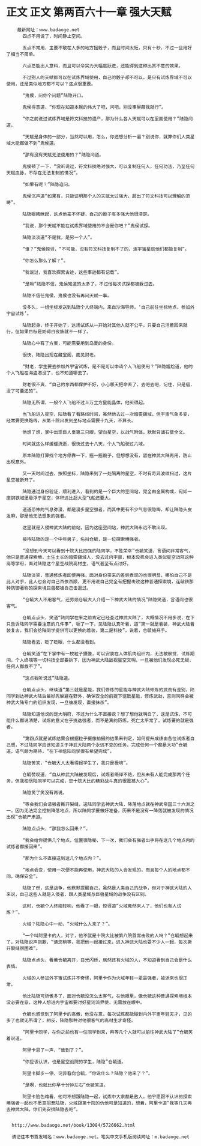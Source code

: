 # 正文 正文 第两百六十一章 强大天赋
        最新网址：www.badaoge.net
          四点不用说了，时间静止空间。
      
          五点不常用，主要不敢在人多的地方摇骰子，而且时间太短，只有十秒，不过一旦用好了相当不简单。
      
          六点总能出人意料，而且可以令实力大幅度跃进，还能得到这种出其不意的效果。
      
          不过别人的天赋都可以在试炼界域使用，自己的骰子却不可以，是只有试炼界域不可以使用，还是类似地方都不可以？这点很重要。
      
          “鬼侯，问你个问题”陆隐开口。
      
          鬼侯得意道，“你现在知道本猴的伟大了吧，问吧，别没事屏蔽我就行”。
      
          “你之前说过试炼界域是符文科技的遗产，那为什么各人天赋可以在里面使用？”陆隐问道。
      
          “天赋是身体的一部分，当然可以用，怎么，你还想分析一遍？别说你，就算你们人类星域大能都做不到”鬼侯道。
      
          “那有没有天赋无法使用的？”陆隐问道。
      
          鬼侯顿了一下，“没听说过，符文科技绝对强大，可以复制任何人，任何功法，乃至任何天赋血脉，不存在无法复制的情况”。
      
          “如果有呢？”陆隐追问。
      
          鬼侯沉声道“如果有，只能证明那个人的天赋太过强大，超出了符文科技可以理解的范畴”。
      
          陆隐眼睛眯起，这点他毫不怀疑，自己的骰子有多强大他很清楚。
      
          “我说，那个天赋不能在试炼界域使用的不会是你吧？”鬼侯试探。
      
          陆隐淡淡道“不是我，是另一个人”。
      
          “谁？”鬼侯惊讶，“不可能，没有符文科技复制不了的，连宇宙星辰他们都能复制”。
      
          “你怎么那么了解？”。
      
          “我说过，我喜欢探索古迹，这些事迹都有记载”。
      
          “是嘛”陆隐不信，鬼侯知道的太多了，不过他每次试探都被躲过去。
      
          陆隐不信任鬼侯，鬼侯也没有再问天赋一事。
      
          没多久，一组坐标发送到陆隐个人终端内，来自沙海导师，‘自己前往坐标地点，参加外宇宙试炼’。
      
          陆隐起身，终于开始了，这场试炼从一开始对其他人就不公平，只要自己活着回来就行，但如果目标是妨碍白夜族就不一样了。
      
          陆隐心中有了方案，可能需要用到乌夏的身份。
      
          很快，陆隐出现在藏宝阁，面见财老。
      
          “财老，学生要去参加外宇宙试炼，是不是可以申请个人飞船使用？”陆隐尴尬道，他的个人飞船在海盗港没了，也不知道哪去了。
      
          财老很不爽，“自己的东西都保护不好，小心哪天把命丢了，去吧去吧，记住，只是借，没了可要还的”。
      
          陆隐无所谓，一般个人飞船不过上万立方星能晶体，他买得起。
      
          当飞船进入星空，陆隐看了看路线时间，虽然他去过一次暗雾疆域，但宇宙气象多变，经常要更换路线，从第十院出发到坐标地点需要十九天，不算长。
      
          他想了想，掌中出现巨人皇第三只眼，望向星空，以战气附体，默默背诵石壁全文。
      
          时间就这么样缓缓流逝，很快过去十八天，个人飞船驶过六域。
      
          原本陆隐打算找个地方停靠一下，摇一摇骰子，但想想没有，留在神武大陆再用，防止出现意外。
      
          又一天时间过去，按照坐标，陆隐来到了一处隔离的星空，不时有奇异波纹扫过，这片星空被断开了。
      
          陆隐通过身份验证，顺利进入，看到的是一个巨大的空间站，完全由金属构成，宛如一座钢铁城堡悬浮于星空，体积远比超大型飞船还要大。
      
          道道恐怖的气息弥漫，都是漫步星空强者，而其中更有不少气息很隐晦，却让陆隐头皮发麻，那是他无法想象的强者。
      
          这里就是入侵神武大陆的前站，因为这座空间站，神武大陆永远不敢出现。
      
          接待陆隐的是一个中年男子，名叫仓毓，是一位探索境强者。
      
          “没想到今天可以看到十院大比四强的陆同学，不胜荣幸”仓毓笑道，言语间非常客气，他只是普通探索境，土生土长的暗雾疆域人，没去过内宇宙，根本没机会进入类似星空战院这种高等学府，面对陆隐这个星空战院高材生，语气甚至有点讨好。
      
          陆隐淡笑，普通修炼者即便再强，面对身份带来的差异表现的也很明显，哪怕自己不是此人对手，此人也会对自己百依百顺，更不用说自己完全有把握击败这种普通探索境，连龇铁那种防御著称的探索境巨兽都被自己击退过。
      
          “仓毓大人不用客气，还劳烦仓毓大人介绍一下神武大陆的情况”陆隐笑道，言语间也很客气。
      
          仓毓点点头，笑道“陆同学在来之前肯定已经查过神武大陆了，大概情况不用多说，在下只告诉陆同学需要注意的几件事”，顿了一下，见陆隐认真听着，道“第一就是着装，神武大陆着装复古，我们会给陆同学提供可以更换的着装，第二是科技”，说着，仓毓摊开手。
      
          陆隐看去，眨了眨眼，什么都没看到。
      
          仓毓笑道“在下掌中有一枚粒子摄像，可以安装在人体肌肉组织内，无法被察觉，试炼期间，个人终端等一切科技全部要拆下，因为神武大陆敌视星空文明，一旦被他们发现必死无疑，任何人都救不了”。
      
          “这点我听说过”陆隐道。
      
          仓毓点点头，继续道“第三就是星能，我们修炼的星能与神武大陆修炼的武劲有差别，陆同学到达神武大陆后最好先躲避在野外，确保安全的前提下驱散星能，修炼武劲，否则同样会被神武大陆专门的组织发现，一旦被发现，直接抹杀”。
      
          陆隐知道他说的是大明府，不过为什么不直接说？想了想他就明白了，这是试炼，不可能什么都说清楚，试炼的意义在于挑选强者，而不是真的历练，死亡太平常了，试炼要的就是强者。
      
          “第四点就是试炼结果会根据粒子摄像拍摄的结果来判定，如何提升成绩由各位试炼者自己想，不过陆同学应该知道关于神武大陆两个永远不变的任务，完成任何一个都是大功”仓毓道，语气颇为期待，“在下相信陆同学很有希望完成”。
      
          陆隐苦笑，“仓毓大人太看得起学生了，我只是极境”。
      
          仓毓赞叹道，“自从神武大陆被发现后，试炼者络绎不绝，但从未有人能完成那两个任务，但我相信陆同学可以完成，您十院大比的精彩战斗真的很震撼人心”。
      
          陆隐笑了笑没有再说。
      
          “等会我们会请强者撕开裂缝，送陆同学去神武大陆，降落地点就在神武帝国三十六洲之一，因为无法完全控制降落地点，所以陆同学要做好准备，历来不是没有一降落就被发现的情况出现”仓毓严肃道。
      
          陆隐点点头，“那我怎么回来？”。
      
          “我会给你提供几个地点，位置很隐秘，下一次，我们会有强者出手将在这几个地点内的试炼者都接回来”。
      
          “那为什么不直接送到这几个地点内？”。
      
          “地点会变，使用一次便不能再使用，神武大陆的人会发现的，而且每个人的地点都不同，确保安全”。
      
          陆隐了然，这是战争，他默默提醒自己，虽然是人类自己的战争，但对于神武大陆的人来说，自己这些人就是入侵者，跟人类星域与巨兽星域的战争没有区别。
      
          这时，仓毓个人终端轻响，他看了一眼，惊讶道“火域竟然来人了，他们也有人试炼？”。
      
          火域？陆隐心中一动，“火域什么人来了？”。
      
          “一个叫阿里卡的人，对了，他不就是十院大比被第八院首席击败的人吗？”仓毓想起来了，对陆隐说声抱歉，“请您稍等，我把他一起接过来，进入神武大陆也要不少人一起，每次撕开裂缝很困难”。
      
          陆隐点点头，看着仓毓离开，目光闪烁，居然还有火域的人，不知道看到自己会是什么表情。
      
          火域的人参加外宇宙试炼并不奇怪，阿里卡作为火域年轻一辈最强者，被派来也很正常。
      
          他比陆隐可骄傲多了，面对仓毓没怎么太客气，在他眼里，像仓毓这种普通探索境根本没必要在意，这种人想进内宇宙都要讨好星河流界使，无需放在眼中。
      
          仓毓也感觉到了阿里卡的高傲，他没在意，每次试炼都能碰到内外宇宙年轻天才，见的多了也就无所谓了，相反，陆隐那种对他很客气的高材生才奇怪。
      
          “阿里卡同学，在你之前也有一位同学到来，再等几个人就可以前往神武大陆了”仓毓笑着说道。
      
          阿里卡恩了一声，“谁到了？”。
      
          “你应该认识，也是星空战院的学生，陆隐”仓毓道。
      
          阿里卡脚步一停，诧异看向仓毓，“你说什么？陆隐？他来了？”。
      
          “是啊，也就比你早十分钟左右”仓毓笑道。
      
          阿里卡脸色难看，他可不想跟陆隐一起，试炼中大家都是敌人，他宁愿跟不认识的探索境强者一起也不愿意招惹陆隐，火域跟第十院的仇他可是知道的，想着，阿里卡道“我等几天再去神武大陆，你们先安排陆隐去吧”。
      
      
      http://www.badaoge.net/book/13084/5726662.html
      
      请记住本书首发域名：www.badaoge.net。笔尖中文手机版阅读网址：m.badaoge.net